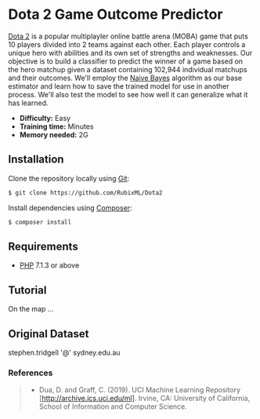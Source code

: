 # Dota 2 Game Outcome Predictor
[Dota 2](http://www.dota2.com/) is a popular multiplayler online battle arena (MOBA) game that puts 10 players divided into 2 teams against each other. Each player controls a unique hero with abilities and its own set of strengths and weaknesses. Our objective is to build a classifier to predict the winner of a game based on the hero matchup given a dataset containing 102,944 individual matchups and their outcomes. We'll employ the [Naive Bayes]() algorithm as our base estimator and learn how to save the trained model for use in another process. We'll also test the model to see how well it can generalize what it has learned.

- **Difficulty:** Easy
- **Training time:** Minutes
- **Memory needed:** 2G

## Installation
Clone the repository locally using [Git](https://git-scm.com/):
```sh
$ git clone https://github.com/RubixML/Dota2
```

Install dependencies using [Composer](https://getcomposer.org/):
```sh
$ composer install
```

## Requirements
- [PHP](https://php.net) 7.1.3 or above

## Tutorial
On the map ...

## Original Dataset
stephen.tridgell '@' sydney.edu.au

### References
>- Dua, D. and Graff, C. (2019). UCI Machine Learning Repository [http://archive.ics.uci.edu/ml]. Irvine, CA: University of California, School of Information and Computer Science.
